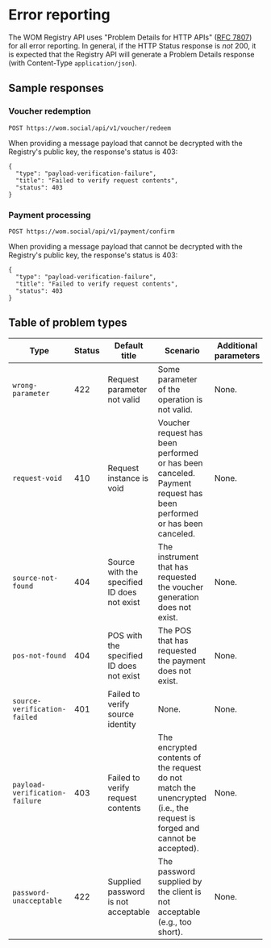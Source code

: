 # Error reporting

The WOM&nbsp;Registry API uses "Problem Details for HTTP APIs" ([RFC&nbsp;7807](https://datatracker.ietf.org/doc/html/rfc7807)) for all error reporting.
In general, if the HTTP Status response is _not_ 200, it is expected that the Registry API will generate a Problem Details response (with Content-Type `application/json`).

## Sample responses

### Voucher redemption

```
POST https://wom.social/api/v1/voucher/redeem
```

When providing a message payload that cannot be decrypted with the Registry's public key, the response's status is 403:

```
{
  "type": "payload-verification-failure",
  "title": "Failed to verify request contents",
  "status": 403
}
```

### Payment processing

```
POST https://wom.social/api/v1/payment/confirm
```

When providing a message payload that cannot be decrypted with the Registry's public key, the response's status is 403:

```
{
  "type": "payload-verification-failure",
  "title": "Failed to verify request contents",
  "status": 403
}
```

## Table of problem types

| Type | Status | Default title | Scenario | Additional parameters |
| --- | --- | --- | --- | --- |
| `wrong-parameter` | 422 | Request parameter not valid | Some parameter of the operation is not valid. | None. |
| `request-void` | 410 | Request instance is void | Voucher request has been performed or has been canceled. Payment request has been performed or has been canceled. | None. |
| `source-not-found` | 404 | Source with the specified ID does not exist | The instrument that has requested the voucher generation does not exist. | None. |
| `pos-not-found` | 404 | POS with the specified ID does not exist | The POS that has requested the payment does not exist. | None. |
| `source-verification-failed` | 401 | Failed to verify source identity | None. | None. |
| `payload-verification-failure` | 403 | Failed to verify request contents | The encrypted contents of the request do not match the unencrypted (i.e., the request is forged and cannot be accepted). | None. |
| `password-unacceptable` | 422 | Supplied password is not acceptable | The password supplied by the client is not acceptable (e.g., too short). | None. |
